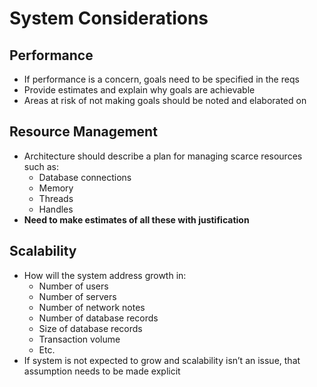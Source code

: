 # System Considerations

## Performance

* If performance is a concern, goals need to be specified in the reqs
* Provide estimates and explain why goals are achievable
* Areas at risk of not making goals should be noted and elaborated on

## Resource Management

* Architecture should describe a plan for managing scarce resources such as:
  * Database connections
  * Memory
  * Threads
  * Handles
* **Need to make estimates of all these with justification**

## Scalability

* How will the system address growth in:
  * Number of users
  * Number of servers
  * Number of network notes
  * Number of database records
  * Size of database records
  * Transaction volume
  * Etc.
* If system is not expected to grow and scalability isn’t an issue, that assumption needs to be made explicit
